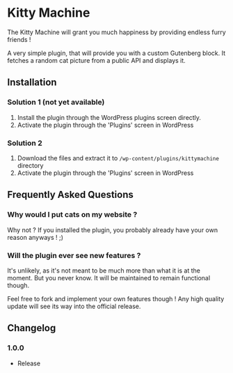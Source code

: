 # Kitty Machine

The Kitty Machine will grant you much happiness by providing endless furry friends ! 

A very simple plugin, that will provide you with a custom Gutenberg block. It fetches a random cat picture from a public API and displays it.

## Installation

### Solution 1 (not yet available)
1. Install the plugin through the WordPress plugins screen directly.
2. Activate the plugin through the 'Plugins' screen in WordPress

### Solution 2 
1. Download the files and extract it to `/wp-content/plugins/kittymachine` directory
2. Activate the plugin through the 'Plugins' screen in WordPress

## Frequently Asked Questions

### Why would I put cats on my website ?

Why not ? If you installed the plugin, you probably already have your own reason anyways ! ;)

### Will the plugin ever see new features ?

It's unlikely, as it's not meant to be much more than what it is at the moment. But you never know. It will be maintained to remain functional though.

Feel free to fork and implement your own features though ! Any high quality update will see its way into the official release.

## Changelog

### 1.0.0
- Release
